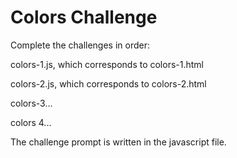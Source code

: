 # Colors Challenge

Complete the challenges in order:

colors-1.js, which corresponds to colors-1.html

colors-2.js, which corresponds to colors-2.html

colors-3...

colors 4...

The challenge prompt is written in the javascript file.
